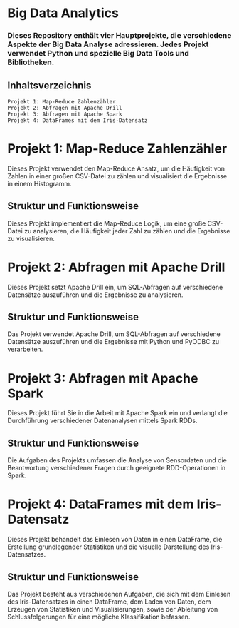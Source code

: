 # Big Data Analytics

### Dieses Repository enthält vier Hauptprojekte, die verschiedene Aspekte der Big Data Analyse adressieren. Jedes Projekt verwendet Python und spezielle Big Data Tools und Bibliotheken.
## Inhaltsverzeichnis

    Projekt 1: Map-Reduce Zahlenzähler
    Projekt 2: Abfragen mit Apache Drill
    Projekt 3: Abfragen mit Apache Spark
    Projekt 4: DataFrames mit dem Iris-Datensatz

# Projekt 1: Map-Reduce Zahlenzähler
Dieses Projekt verwendet den Map-Reduce Ansatz, um die Häufigkeit von Zahlen in einer großen CSV-Datei zu zählen und visualisiert die Ergebnisse in einem Histogramm.

## Struktur und Funktionsweise
Dieses Projekt implementiert die Map-Reduce Logik, um eine große CSV-Datei zu analysieren, die Häufigkeit jeder Zahl zu zählen und die Ergebnisse zu visualisieren.

# Projekt 2: Abfragen mit Apache Drill
Dieses Projekt setzt Apache Drill ein, um SQL-Abfragen auf verschiedene Datensätze auszuführen und die Ergebnisse zu analysieren.

## Struktur und Funktionsweise
Das Projekt verwendet Apache Drill, um SQL-Abfragen auf verschiedene Datensätze auszuführen und die Ergebnisse mit Python und PyODBC zu verarbeiten.

# Projekt 3: Abfragen mit Apache Spark
Dieses Projekt führt Sie in die Arbeit mit Apache Spark ein und verlangt die Durchführung verschiedener Datenanalysen mittels Spark RDDs.

## Struktur und Funktionsweise
Die Aufgaben des Projekts umfassen die Analyse von Sensordaten und die Beantwortung verschiedener Fragen durch geeignete RDD-Operationen in Spark.

# Projekt 4: DataFrames mit dem Iris-Datensatz
Dieses Projekt behandelt das Einlesen von Daten in einen DataFrame, die Erstellung grundlegender Statistiken und die visuelle Darstellung des Iris-Datensatzes.

## Struktur und Funktionsweise
Das Projekt besteht aus verschiedenen Aufgaben, die sich mit dem Einlesen des Iris-Datensatzes in einen DataFrame, dem Laden von Daten, dem Erzeugen von Statistiken und Visualisierungen, sowie der Ableitung von Schlussfolgerungen für eine mögliche Klassifikation befassen.

